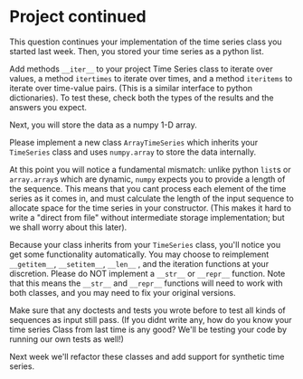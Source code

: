 # Project continued

This question continues your implementation of the time series class you started last week. Then, you stored your time series as a python list.

Add methods `__iter__` to your project Time Series class to iterate over values, a method `itertimes` to iterate over times, and a method `iteritems` to iterate over time-value pairs. (This is a similar interface to python dictionaries). To test these, check both the types of the results and the answers you expect.

Next, you will store the data as a numpy 1-D array.

Please implement a new class `ArrayTimeSeries` which inherits your `TimeSeries` class and uses `numpy.array` to store the data internally.

At this point you will notice a fundamental mismatch: unlike python `list`s or `array.array`s which are dynamic, `numpy` expects you to provide a length of the sequence. This means that you cant process each element of the time series as it comes in, and must calculate the length of the input sequence to allocate space for the time series in your constructor. (This makes it hard to write a "direct from file" without intermediate storage implementation; but we shall worry about this later).

Because your class inherits from your `TimeSeries` class, you'll notice you get some functionality automatically. You may choose to reimplement `__getitem__`, `__setitem__`, `__len__` , and the iteration functions at your discretion. Please do NOT implement a `__str__` or `__repr__` function. Note that this means the `__str__` and `__repr__` functions will need to work with both classes, and you may need to fix your original versions.

Make sure that any doctests and tests you wrote before to test all kinds of sequences as input still pass. (If you didnt write any, how do you know your time series Class from last time is any good? We'll be testing your code by running our own tests as well!)

Next week we'll refactor these classes and add support for synthetic time series.
